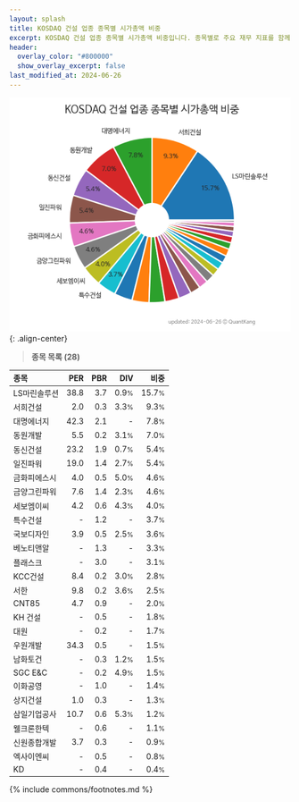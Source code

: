 ```yaml
---
layout: splash
title: KOSDAQ 건설 업종 종목별 시가총액 비중
excerpt: KOSDAQ 건설 업종 종목별 시가총액 비중입니다. 종목별로 주요 재무 지표를 함께 표시합니다.
header:
  overlay_color: "#800000"
  show_overlay_excerpt: false
last_modified_at: 2024-06-26
---
```



![KOSDAQ 건설 업종 종목별 시가총액 비중](/stats/sector/images/kosdaq_업종_건설_종목.png){: .align-center}


> **종목 목록 (28)**<a id="list"></a>

| **종목** | **PER** | **PBR** | **DIV** | **비중** |
| :------- | ------: | ------: | ------: | -------: |
| LS마린솔루션 | 38.8 | 3.7 | 0.9<small>%</small> | 15.7<small>%</small> |
| 서희건설 | 2.0 | 0.3 | 3.3<small>%</small> | 9.3<small>%</small> |
| 대명에너지 | 42.3 | 2.1 | - | 7.8<small>%</small> |
| 동원개발 | 5.5 | 0.2 | 3.1<small>%</small> | 7.0<small>%</small> |
| 동신건설 | 23.2 | 1.9 | 0.7<small>%</small> | 5.4<small>%</small> |
| 일진파워 | 19.0 | 1.4 | 2.7<small>%</small> | 5.4<small>%</small> |
| 금화피에스시 | 4.0 | 0.5 | 5.0<small>%</small> | 4.6<small>%</small> |
| 금양그린파워 | 7.6 | 1.4 | 2.3<small>%</small> | 4.6<small>%</small> |
| 세보엠이씨 | 4.2 | 0.6 | 4.3<small>%</small> | 4.0<small>%</small> |
| 특수건설 | - | 1.2 | - | 3.7<small>%</small> |
| 국보디자인 | 3.9 | 0.5 | 2.5<small>%</small> | 3.6<small>%</small> |
| 베노티앤알 | - | 1.3 | - | 3.3<small>%</small> |
| 플래스크 | - | 3.0 | - | 3.1<small>%</small> |
| KCC건설 | 8.4 | 0.2 | 3.0<small>%</small> | 2.8<small>%</small> |
| 서한 | 9.8 | 0.2 | 3.6<small>%</small> | 2.5<small>%</small> |
| CNT85 | 4.7 | 0.9 | - | 2.0<small>%</small> |
| KH 건설 | - | 0.5 | - | 1.8<small>%</small> |
| 대원 | - | 0.2 | - | 1.7<small>%</small> |
| 우원개발 | 34.3 | 0.5 | - | 1.5<small>%</small> |
| 남화토건 | - | 0.3 | 1.2<small>%</small> | 1.5<small>%</small> |
| SGC E&C | - | 0.2 | 4.9<small>%</small> | 1.5<small>%</small> |
| 이화공영 | - | 1.0 | - | 1.4<small>%</small> |
| 상지건설 | 1.0 | 0.3 | - | 1.3<small>%</small> |
| 삼일기업공사 | 10.7 | 0.6 | 5.3<small>%</small> | 1.2<small>%</small> |
| 웰크론한텍 | - | 0.6 | - | 1.1<small>%</small> |
| 신원종합개발 | 3.7 | 0.3 | - | 0.9<small>%</small> |
| 엑사이엔씨 | - | 0.5 | - | 0.8<small>%</small> |
| KD | - | 0.4 | - | 0.4<small>%</small> |

{% include commons/footnotes.md %}